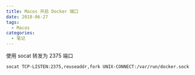 ```yaml
---
title: Macos 开启 Docker 端口
date: 2018-06-27
tags:
  - Macos
categories:
  - 笔记
---
```


使用 socat 转发为 2375 端口

```shell
socat TCP-LISTEN:2375,reuseaddr,fork UNIX-CONNECT:/var/run/docker.sock
```
